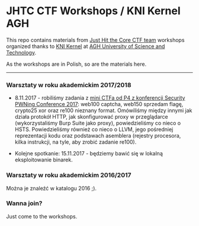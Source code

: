 # JHTC CTF Workshops / KNI Kernel AGH
This repo contains materials from [Just Hit the Core CTF team](https://ctftime.org/team/13830/) workshops organized thanks to [KNI Kernel](https://www.facebook.com/KNIKernel/) at [AGH University of Science and Technology](http://www.agh.edu.pl/en/).

As the workshops are in Polish, so are the materials here.

---

### Warsztaty w roku akademickim 2017/2018

* 8.11.2017 - robiliśmy zadania z [mini CTFa od P4 z konferencji Security PWNing Conference 2017](https://pwning2017.p4.team/tasks): web100 captcha, web150 sprzedam flagę, crypto25 xor oraz re100 nieznany format. Omówiliśmy między innymi jak działa protokół HTTP, jak skonfigurować proxy w przeglądarce (wykorzystaliśmy Burp Suite jako proxy), powiedzieliśmy co nieco o HSTS. Powiedzieliśmy również co nieco o LLVM, jego pośredniej reprezentacji kodu oraz podstawach asemblera (rejestry procesora, kilka instrukcji, na tyle, aby zrobić zadanie re100).

* Kolejne spotkanie: 15.11.2017 - będziemy bawić się w lokalną eksploitowanie binarek.


### Warsztaty w roku akademickim 2016/2017

Można je znaleźć w katalogu 2016 ;).


### Wanna join?

Just come to the workshops.


